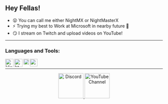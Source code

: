 ## Hey Fellas!

- 😮 You can call me either NightMX or NightMasterX
- ⚡ Trying my best to Work at Microsoft in nearby future 🤞
- 😏 I stream on Twitch and upload videos on YouTube!
<p><p>
  
 ---

### Languages and Tools:

<img align="left" alt="Visual Studio Code" width="26px" src="https://i.imgur.com/LwSdAlE.png" />
<img align="left" alt="html" width="26px" src="https://i.imgur.com/1VQeKGP.png" />
<img align="left" alt="css" width="18px" src="https://i.imgur.com/Zsnk6xl.png" />
<img align="left" alt="python" width="24px" src="https://upload.wikimedia.org/wikipedia/commons/thumb/c/c3/Python-logo-notext.svg/768px-Python-logo-notext.svg.png" /><br />

---
<div align="center">
  <a href="https://twitch.tv/nightmx_" target="_blank">
    <img src="https://www.iconpacks.net/icons/2/free-twitch-icon-2178-thumb.png" alt="Discord" width="80"/>
  </a>
  <a href="https://youtube.com/NightMasterX" target="_blank">
    <img src="https://user-images.githubusercontent.com/59381835/92191346-676c5480-ee18-11ea-8240-e416eb1a5b5d.png" alt="YouTube Channel" width="80"/>
  </a>
</div>
